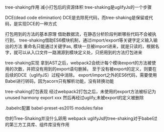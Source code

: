 tree-shaking作用
减小打包后的资源体积
tree-shaking是uglifyJs的一个步骤

DCE(dead code elimination)
DCE是去除死代码，而tree-shaking是保留或代码，是实现DCE的一种方式


打包用到的方法的基本原理
借助数据流，在静态分析阶段判断哪些代码不会被执行到，
tree-shaking借助ES6模块机制，通过import/export等关键字定义输入输出的方法
重命名只能通过关键字as,
模块一旦被import进来，就是只读的，根据名字，就可以从入口文件一路溯源到模块定义处，只把用到的方法打包进来


tree-shaking实现
拿到AST之后，webpack2会统计每个模块export的方法被使用的次数，并把没有用到的export语句删掉。
至于没有被export的定义，则要在后续的DCE（uglifyJS）过程中消除。
export/import之外的ES6代码，需要使用Babel进行转码，因为acorn只有解析功能，没有转换功能


tree-shaking打包表现
经过webpack2打包之后，未使用的export方法被标记为unused harmony export xxx
然后再经过uglify,未被export的定义被删除


.babelrc配置
babel-preset-es2015
modules:false





你的Tree-Shaking并没什么卵用
webpack uglifyJs的tree-shaking对于babel过的第三方工具库、组件库没有作用
